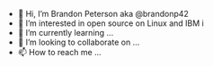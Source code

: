 - 👋 Hi, I’m Brandon Peterson aka @brandonp42
- 👀 I’m interested in open source on Linux and IBM i
- 🌱 I’m currently learning ...
- 💞️ I’m looking to collaborate on ...
- 📫 How to reach me ...

<!---
brandonp42/brandonp42 is a ✨ special ✨ repository because its `README.md` (this file) appears on your GitHub profile.
You can click the Preview link to take a look at your changes.
--->
